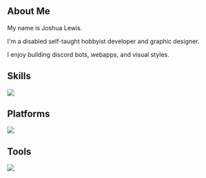 ## About Me
My name is Joshua Lewis.

I'm a disabled self-taught hobbyist developer and graphic designer.

I enjoy building discord bots, webapps, and visual styles.

## Skills
[![][Skills]][Icons]

## Platforms
[![][Platforms]][Icons]

## Tools
[![][Tools]][Icons]

[Icons]: https://skillicons.dev
[Skills]: https://skillicons.dev/icons?i=cpp,c,cs,css,html,java,nodejs,discordjs,typescript,python,go,docker,bash,powershell,git&perline=5
[Platforms]: https://skillicons.dev/icons?i=windows,linux,debian,mint&perline=5
[Tools]: https://skillicons.dev/icons?i=vscode,idea,phpstorm&perline=5



<!--
**Darkwater409/Darkwater409** is a ✨ _special_ ✨ repository because its `README.md` (this file) appears on your GitHub profile.

Here are some ideas to get you started:

- 🔭 I’m currently working on ...
- 🌱 I’m currently learning ...
- 👯 I’m looking to collaborate on ...
- 🤔 I’m looking for help with ...
- 💬 Ask me about ...
- 📫 How to reach me: ...
- 😄 Pronouns: ...
- ⚡ Fun fact: ...
-->
